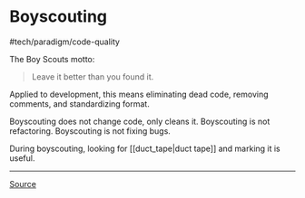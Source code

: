 # Boyscouting
#tech/paradigm/code-quality

The Boy Scouts motto:

> Leave it better than you found it.

Applied to development, this means eliminating dead code, removing comments, and standardizing format.

Boyscouting does not change code, only cleans it.
Boyscouting is not refactoring.
Boyscouting is not fixing bugs.

During boyscouting, looking for [[duct_tape|duct tape]] and marking it is useful. 
 
---

[Source](https://jasonmccreary.me/articles/are-you-a-boy-scout//)
